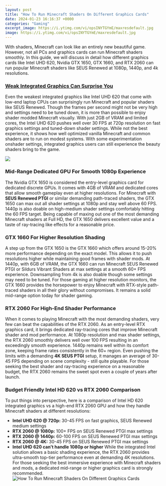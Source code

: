 ```yaml
---
layout: post
title: "How To Run Minecraft Shaders On Different Graphics Cards"
date: 2024-01-23 16:16:37 +0000
categories: "Gaming"
excerpt_image: https://i.ytimg.com/vi/opsINYTGYmE/maxresdefault.jpg
image: https://i.ytimg.com/vi/opsINYTGYmE/maxresdefault.jpg
---
```


With shaders, Minecraft can look like an entirely new beautiful game. However, not all PCs and graphics cards can run Minecraft shaders smoothly. In this guide, we will discuss in detail how different graphics cards like Intel UHD 620, Nvidia GTX 1650, GTX 1660, and RTX 2060 can run popular Minecraft shaders like SEUS Renewed at 1080p, 1440p, and 4k resolutions.
### [Weak Integrated Graphics Can Surprise You](https://store.fi.io.vn/coffee-and-chihuahua-gift-idea-funny-dog-lovers4849-t-shirt) 
Even the weakest integrated graphics like Intel UHD 620 that come with low-end laptop CPUs can surprisingly run Minecraft and popular shaders like SEUS Renewed. Though the frames per second might not be very high and settings need to be tuned down, it is more than possible to enjoy shader modded Minecraft visually. With just 2GB of VRAM and limited cores, the Intel UHD 620 pushes well over 30 FPS at 720p resolution on fast graphics settings and tuned-down shader settings. While not the best experience, it shows how well optimized vanilla Minecraft and common shaders are to run on modest systems. With some experimentation onshader settings, integrated graphics users can still experience the beauty shaders bring to the game.

![](https://staticg.sportskeeda.com/editor/2022/02/0c64d-16458199873132-1920.jpg)
### **Mid-Range Dedicated GPU For Smooth 1080p Experience**
The Nvidia GTX 1650 is considered the entry-level graphics card for dedicated discrete GPUs. It comes with 4GB of VRAM and dedicated cores that allow smooth gameplay even at higher resolutions. For Minecraft with **SEUS Renewed PTGI** or similar demanding path-traced shaders, the GTX 1650 can max out all shader settings at 1080p and stay well above 60 FPS. 1440p is also doable on high-medium shader settings comfortably hitting the 60 FPS target. Being capable of maxing out one of the most demanding Minecraft shaders at Full HD, the GTX 1650 delivers excellent value and a taste of ray-tracing like effects for a reasonable price.
### **GTX 1660 For Higher Resolution Shading** 
A step up from the GTX 1650 is the GTX 1660 which offers around 15-20% more performance depending on the exact model. This allows it to push resolutions higher while maintaining good frames with shader mods. At 1440p, with 6GB of VRAM, the GTX 1660 can run Minecraft SEUS Renewed PTGI or Sildurs Vibrant Shaders at max settings at a smooth 60+ FPS experience. Downsampling from 4k is also doable though some settings may need to be tuned. For those gaming at higher resolution monitors, the GTX 1660 provides the horsepower to enjoy Minecraft with RTX-style path-traced shaders in all their glory without compromises. It remains a solid mid-range option today for shader gaming.
### **RTX 2060 For High-End Shader Performance**  
When it comes to playing Minecraft with the most demanding shaders, very few can beat the capabilities of the RTX 2060. As an entry-level RTX graphics card, it brings dedicated ray-tracing cores that improve Minecraft shader and mod performance. At 1080p resolution and max shader settings, the RTX 2060 smoothly delivers well over 100 FPS resulting in an exceedingly smooth experience. 1440p remains well within its comfort zone, keeping frame rates consistently in the 60+ region. Even pushing the limits with a demanding **4K SEUS PTGI** setup, it manages an average of 30-45 FPS depending on scene complexity - still quite playable. For those seeking the best shader and ray-tracing experience on a reasonable budget, the RTX 2060 remains the sweet spot even a couple of years after launch.
### **Budget Friendly Intel HD 620 vs RTX 2060 Comparison**
To put things into perspective, here is a comparison of Intel HD 620 integrated graphics vs a high-end RTX 2060 GPU and how they handle Minecraft shaders at different resolutions:
- **Intel UHD 620 @ 720p:** 30-45 FPS on fast graphics, SEUS Renewed medium settings
- **RTX 2060 @ 1080p:** 100+ FPS on SEUS Renewed PTGI max settings  
- **RTX 2060 @ 1440p:** 60-100 FPS on SEUS Renewed PTGI max settings
- **RTX 2060 @ 4K:** 30-45 FPS on SEUS Renewed PTGI max settings
- **Intel UHD 620 can't handle 1080p or higher**
While the integrated Intel solution allows a basic shading experience, the RTX 2060 provides ultra-smooth top-tier performance even at demanding 4K resolutions. For those seeking the best immersive experience with Minecraft shaders and mods, a dedicated mid-range or higher graphics card is strongly recommended.
![How To Run Minecraft Shaders On Different Graphics Cards](https://i.ytimg.com/vi/opsINYTGYmE/maxresdefault.jpg)